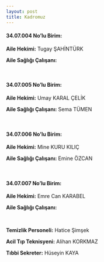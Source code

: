 ```yaml
---
layout: post
title: Kadromuz
---
```


#### 34.07.004 No’lu Birim:
**Aile Hekimi:** Tugay ŞAHİNTÜRK

**Aile Sağlığı Çalışanı:**

<br/>

#### 34.07.005 No’lu Birim:
**Aile Hekimi:** Umay KARAL ÇELİK

**Aile Sağlığı Çalışanı:** Sema TÜMEN

<br/>

#### 34.07.006 No’lu Birim:
**Aile Hekimi:** Mine KURU KILIÇ

**Aile Sağlığı Çalışanı:** Emine ÖZCAN

<br/>

#### 34.07.007 No’lu Birim:
**Aile Hekimi:** Emre Can KARABEL

**Aile Sağlığı Çalışanı:**

<br/>

**Temizlik Personeli:** Hatice Şimşek

**Acil Tıp Teknisyeni:** Alihan KORKMAZ

**Tıbbi Sekreter:** Hüseyin KAYA

